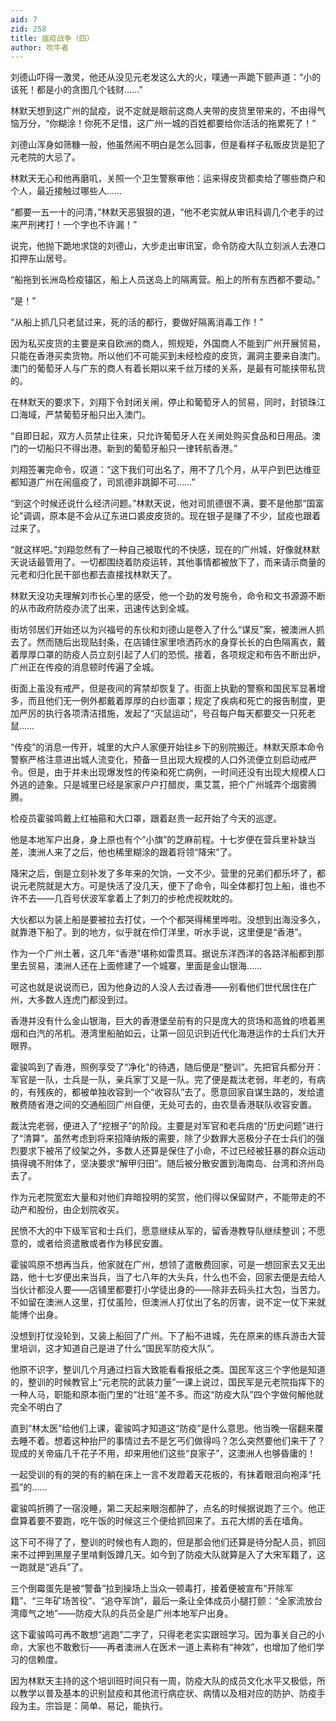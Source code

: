 ```yaml
---
aid: 7
zid: 258
title: 瘟疫战争（四）
author: 吹牛者
---
```


刘德山吓得一激灵，他还从没见元老发这么大的火，噗通一声跪下颤声道：“小的该死！都是小的贪图几个钱财……”

林默天想到这广州的鼠疫，说不定就是眼前这商人夹带的皮货里带来的，不由得气恼万分，“你糊涂！你死不足惜，这广州一城的百姓都要给你活活的拖累死了！”

刘德山浑身如筛糠一般，他虽然闹不明白是怎么回事，但是看样子私贩皮货是犯了元老院的大忌了。

林默天无心和他再磨叽，关照一个卫生警察审他：运来得皮货都卖给了哪些商户和个人，最近接触过哪些人……

“都要一五一十的问清，”林默天恶狠狠的道，“他不老实就从审讯科调几个老手的过来严刑拷打！一个字也不许漏！”

说完，他抛下跪地求饶的刘德山，大步走出审讯室，命令防疫大队立刻派人去港口扣押东山居号。

“船拖到长洲岛检疫锚区，船上人员送岛上的隔离营。船上的所有东西都不要动。”

“是！”

“从船上抓几只老鼠过来，死的活的都行，要做好隔离消毒工作！”

因为私买皮货的主要是来自欧洲的商人，照规矩，外国商人不能到广州开展贸易，只能在香港买卖货物。所以他们不可能买到未经检疫的皮货，漏洞主要来自澳门。澳门的葡萄牙人与广东的商人有着长期以来千丝万缕的关系，是最有可能挟带私货的。

在林默天的要求下，刘翔下令封闭关闸，停止和葡萄牙人的贸易，同时，封锁珠江口海域，严禁葡萄牙船只出入澳门。

“自即日起，双方人员禁止往来，只允许葡萄牙人在关闸处购买食品和日用品。澳门的一切船只不得出港。新到的葡萄牙船只一律转航香港。”

刘翔签署完命令，叹道：“这下我们可出名了，用不了几个月，从平户到巴达维亚都知道广州在闹瘟疫了，司凯德非跳脚不可……”

“到这个时候还说什么经济问题。”林默天说，他对司凯德很不满，要不是他那“国富论”调调，原本是不会从辽东进口裘皮皮货的。现在银子是赚了不少，鼠疫也跟着过来了。

“就这样吧。”刘翔忽然有了一种自己被取代的不快感，现在的广州城，好像就林默天说话最管用了。一切都围绕着防疫运转，其他事情都被放下了，而来请示商量的元老和归化民干部也都去直接找林默天了。

林默天没功夫理解刘市长心里的感受，他一个劲的发号施令，命令和文书源源不断的从市政府防疫办流了出来，迅速传达到全城。

街坊邻居们开始还以为兴福号的东伙和刘德山是卷入了什么“谋反”案，被澳洲人抓去了。然而随后出现贴封条，在店铺住家里喷洒药水的身穿长长的白色隔离衣，戴着厚厚口罩的防疫人员立刻引起了人们的恐慌。接着，各项规定和布告不断出炉，广州正在传疫的消息顿时传遍了全城。

街面上虽没有戒严，但是夜间的宵禁却恢复了。街面上执勤的警察和国民军显著增多，而且他们无一例外都戴着厚厚的白纱面罩；规定了疾病和死亡的报告制度，更加严厉的执行各项清洁措施，发起了“灭鼠运动”，号召每户每天都要交一只死老鼠……

“传疫”的消息一传开，城里的大户人家便开始往乡下的别院搬迁。林默天原本命令警察严格注意进出城人流变化，预备一旦出现大规模的人口外流便立刻启动戒严令。但是，由于并未出现爆发性的传染和死亡病例，一时间还没有出现大规模人口外逃的迹象。只是城里已经是家家户户打醋炭，熏艾蒿，把个广州城弄个烟雾腾腾。

检疫员霍骏鸣戴上红袖箍和大口罩，跟着赵贵一起开始了今天的巡逻。

他是本地军户出身，身上原也有个“小旗”的芝麻前程。十七岁便在营兵里补缺当差，澳洲人来了之后，他也稀里糊涂的跟着将领“降宋”了。

降宋之后，倒是立刻补发了多年来的欠饷，一文不少。营里的兄弟们都乐坏了，都说元老院就是大方。可是快活了没几天，便下了命令，叫全体都打包上船，谁也不许不去――几百号伏波军拿着上了刺刀的步枪虎视眈眈的。

大伙都以为装上船是要被拉去打仗，一个个都哭得稀里哗啦。没想到出海没多久，就靠港下船了。到的地方，似乎就在伶仃洋里，听水手说，这里便是“香港”。

作为一个广州土著，这几年“香港”堪称如雷贯耳。据说东洋西洋的各路洋船都到那里去贸易，澳洲人还在上面修建了一个城寨，里面是金山银海……

可这也就是说说而已，因为他身边的人没人去过香港――别看他们世代居住在广州，大多数人连虎门都没到过。

香港并没有什么金山银海，巨大的香港堡垒前有的只是庞大的货场和高耸的喷着黑烟和白汽的吊机。港湾里船舶如云，让第一回见识到近代化海港运作的士兵们大开眼界。

霍骏鸣到了香港，照例享受了“净化”的待遇，随后便是“整训”。先把官兵都分开：军官是一队，士兵是一队，亲兵家丁又是一队。完了便是裁汰老弱，年老的，有病的，有残疾的，都被单独收容到一个“收容队”去了。愿意回家自谋生路的，发给遣散费随省港之间的交通船回广州自便，无处可去的，由农垦香港联队收容安置。

裁汰完老弱，便进入了“挖根子”的阶段。主要是对军官和老兵痞的“历史问题”进行了“清算”。虽然考虑到将来招降纳叛的需要，除了少数罪大恶极分子在士兵们的强烈要求下被吊了绞架之外，多数人还算是保住了小命，不过已经被狂暴的群众运动搞得魂不附体了，坚决要求“解甲归田”。随后被分散安置到海南岛、台湾和济州岛去了。

作为元老院宽宏大量和对他们弃暗投明的奖赏，他们得以保留财产，不能带走的不动产和股份，由企划院收买。

民愤不大的中下级军官和士兵们，愿意继续从军的，留香港教导队继续整训；不愿意的，或者给资遣散或者作为移民安置。

霍骏鸣原不想再当兵，他家就在广州，想领了遣散费回家，可是一想回家去又无出路，他十七岁便出来当兵，当了七八年的大头兵，什么也不会，回家去便是去给人当伙计都没人要――店铺里都要打小学徒出身的――除非去码头扛大包，当苦力。不如留在澳洲人这里，打仗虽险，但澳洲人打仗出了名的厉害，说不定一仗下来就能博个出身。

没想到打仗没轮到，又装上船回了广州。下了船不进城，先在原来的练兵游击大营里培训，这才知道自己是进了什么“国民军防疫大队”。

他原不识字，整训几个月通过扫盲大致能看看报纸之类。国民军这三个字他是知道的，整训的时候教官上“元老院的武装力量”一课上说过，国民军是元老院指挥下的一种人马，职能和原本衙门里的“壮班”差不多。而这“防疫大队”四个字做何解他就完全不明白了

直到“林太医”给他们上课，霍骏鸣才知道这“防疫”是什么意思。他当晚一宿翻来覆去睡不着。想着这种抬尸的事情过去不是乞丐们做得吗？怎么突然要他们来干了？现成的关帝庙几千花子不用，却来用他们这些“良家子”，这澳洲人也够昏庸的！

一起受训的有的哭的有的躺在床上一言不发蹬着天花板的，有抹着眼泪向袍泽“托孤”的……

霍骏鸣折腾了一宿没睡，第二天起来眼泡都肿了，点名的时候据说跑了三个。他正盘算着要不要跑，吃午饭的时候这三个便给抓回来了。五花大绑的丢在墙角。

这下可不得了了，整训的时候也有人跑的，但是那会他们还算是待分配人员，抓回来不过押到黑屋子里啃剩饭蹲几天。如今到了防疫大队就算是入了大宋军籍了，这一跑就是“逃兵”了。

三个倒霉蛋先是被“警备”拉到操场上当众一顿毒打，接着便被宣布“开除军籍”、“三年矿场苦役”、“追夺军饷”，最后一条让全体成员小腿打颤：“全家流放台湾瘴气之地”――防疫大队的兵员全是广州本地军户出身。

这下霍骏鸣可再不敢想“逃跑”二字了，只得老老实实跟班学习。因为事关自己的小命，大家也不敢敷衍――再者澳洲人在医术一道上素称有“神效”，也增加了他们学习的信赖度。

因为林默天主持的这个培训班时间只有一周，防疫大队的成员文化水平又极低，所以教学以普及基本的识别鼠疫和其他流行病症状、病情以及相对应的防护、防疫手段为主。宗旨是：简单、易记，能执行。
